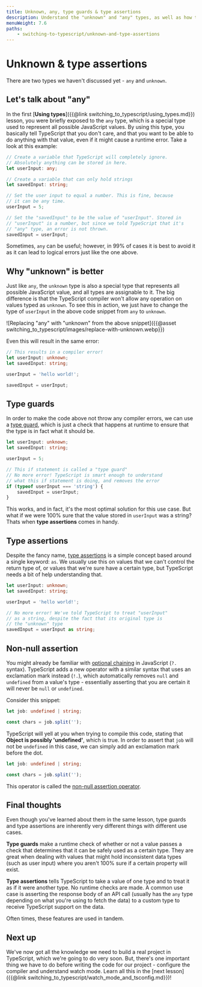 ```yaml
---
title: Unknown, any, type guards & type assertions
description: Understand the "unknown" and "any" types, as well as how to use type guards to make your code safer and type assertions to avoid common TypeScript compiler errors.
menuWeight: 7.6
paths:
    - switching-to-typescript/unknown-and-type-assertions
---
```


# [](#unknown-and-type-assertions) Unknown & type assertions

There are two types we haven't discussed yet - `any` and `unknown`.

## [](#the-any-type) Let's talk about "any"

In the first [**Using types**]({{@link switching_to_typescript/using_types.md}}) lesson, you were briefly exposed to the `any` type, which is a special type used to represent all possible JavaScript values. By using this type, you basically tell TypeScript that you don't care, and that you want to be able to do anything with that value, even if it might cause a runtime error. Take a look at this example:

```TypeScript
// Create a variable that TypeScript will completely ignore.
// Absolutely anything can be stored in here.
let userInput: any;

// Create a variable that can only hold strings
let savedInput: string;

// Set the user input to equal a number. This is fine, because
// it can be any time.
userInput = 5;

// Set the "savedInput" to be the value of "userInput". Stored in
// "userInput" is a number, but since we told TypeScript that it's
// "any" type, an error is not thrown.
savedInput = userInput;
```

Sometimes, `any` can be useful; however, in 99% of cases it is best to avoid it as it can lead to logical errors just like the one above.

## [](#the-unknown-type) Why "unknown" is better

Just like `any`, the `unknown` type is also a special type that represents all possible JavaScript value, and all types are assignable to it. The big difference is that the TypeScript compiler won't allow any operation on values typed as `unknown`. To see this in action, we just have to change the type of `userInput` in the above code snippet from `any` to `unknown`.

![Replacing "any" with "unknown" from the above snippet]({{@asset switching_to_typescript/images/replace-with-unknown.webp}})

Even this will result in the same error:

```TypeScript
// This results in a compiler error!
let userInput: unknown;
let savedInput: string;

userInput = 'hello world!';

savedInput = userInput;
```

## [](#type-guards) Type guards

In order to make the code above not throw any compiler errors, we can use a [type guard](https://www.typescriptlang.org/docs/handbook/advanced-types.html), which is just a check that happens at runtime to ensure that the type is in fact what it should be.

```TypeScript
let userInput: unknown;
let savedInput: string;

userInput = 5;

// This if statement is called a "type guard"
// No more error! TypeScript is smart enough to understand
// what this if statement is doing, and removes the error
if (typeof userInput === 'string') {
    savedInput = userInput;
}
```

This works, and in fact, it's the most optimal solution for this use case. But what if we were 100% sure that the value stored in `userInput` was a string? Thats when **type assertions** comes in handy.

## [](#type-assertions) Type assertions

Despite the fancy name, [type assertions](https://www.typescriptlang.org/docs/handbook/2/everyday-types.html#type-assertions) is a simple concept based around a single keyword: `as`. We usually use this on values that we can't control the return type of, or values that we're sure have a certain type, but TypeScript needs a bit of help understanding that.

```TypeScript
let userInput: unknown;
let savedInput: string;

userInput = 'hello world!';

// No more error! We've told TypeScript to treat "userInput"
// as a string, despite the fact that its original type is
// the "unknown" type
savedInput = userInput as string;
```

## [](#non-null-assertion) Non-null assertion

You might already be familiar with [optional chaining](https://developer.mozilla.org/en-US/docs/Web/JavaScript/Reference/Operators/Optional_chaining) in JavaScript (`?.` syntax). TypeScript adds a new operator with a similar syntax that uses an exclamation mark instead (`!.`), which automatically removes `null` and `undefined` from a value's type - essentially asserting that you are certain it will never be `null` or `undefined`.

Consider this snippet:

```TypeScript
let job: undefined | string;

const chars = job.split('');
```

TypeScript will yell at you when trying to compile this code, stating that **Object is possibly 'undefined'**, which is true. In order to assert that `job` will not be `undefined` in this case, we can simply add an exclamation mark before the dot.

```TypeScript
let job: undefined | string;

const chars = job.split('');
```

This operator is called the [non-null assertion operator](https://www.typescriptlang.org/docs/handbook/2/everyday-types.html#non-null-assertion-operator-postfix-).

## [](#final-thoughts) Final thoughts

Even though you've learned about them in the same lesson, type guards and type assertions are inherently very different things with different use cases.

**Type guards** make a runtime check of whether or not a value passes a check that determines that it can be safely used as a certain type. They are great when dealing with values that might hold inconsistent data types (such as user input) where you aren't 100% sure if a certain property will exist.

**Type assertions** tells TypeScript to take a value of one type and to treat it as if it were another type. No runtime checks are made. A common use case is asserting the response body of an API call (usually has the `any` type depending on what you're using to fetch the data) to a custom type to receive TypeScript support on the data.

Often times, these features are used in tandem.

## [](#next) Next up

We've now got all the knowledge we need to build a real project in TypeScript, which we're going to do very soon. But, there's one important thing we have to do before writing the code for our project - configure the compiler and understand watch mode. Learn all this in the [next lesson]({{@link switching_to_typescript/watch_mode_and_tsconfig.md}})!
